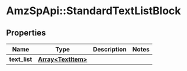 # AmzSpApi::StandardTextListBlock

## Properties
Name | Type | Description | Notes
------------ | ------------- | ------------- | -------------
**text_list** | [**Array&lt;TextItem&gt;**](TextItem.md) |  | 

